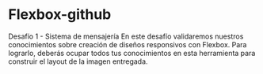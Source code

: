 # Flexbox-github
Desafío 1 - Sistema de mensajería
En este desafío validaremos nuestros conocimientos sobre creación de diseños responsivos
con Flexbox. Para lograrlo, deberás ocupar todos tus conocimientos en esta herramienta para
construir el layout de la imagen entregada.
